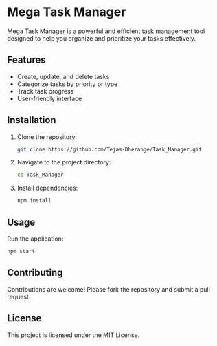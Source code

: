 # Mega Task Manager

Mega Task Manager is a powerful and efficient task management tool designed to help you organize and prioritize your tasks effectively.

## Features

- Create, update, and delete tasks
- Categorize tasks by priority or type
- Track task progress
- User-friendly interface

## Installation

1. Clone the repository:
   ```bash
   git clone https://github.com/Tejas-Dherange/Task_Manager.git
   ```
2. Navigate to the project directory:
   ```bash
   cd Task_Manager
   ```
3. Install dependencies:
   ```bash
   npm install
   ```

## Usage

Run the application:

```bash
npm start
```

## Contributing

Contributions are welcome! Please fork the repository and submit a pull request.

## License

This project is licensed under the MIT License.
